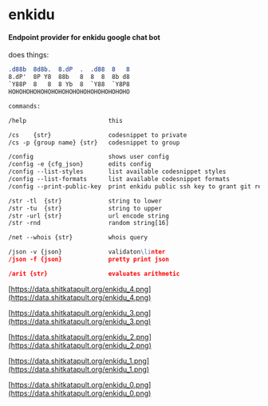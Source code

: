 # enkidu

#### Endpoint provider for enkidu google chat bot

does things:


```              8     o     8
.d88b  8d8b.  8.dP  .  .d88  8   8
8.dP'  8P Y8  88b   8  8  8  8b d8
`Y88P  8   8  8 Yb  8  `Y88  `Y8P8
HOHOHOHOHOHOHOHOHOHOHOHOHOHOHOHOHO

commands:

/help                       this

/cs    {str}                codesnippet to private
/cs -p {group name} {str}   codesnippet to group

/config                     shows user config
/config -e {cfg_json}       edits config
/config --list-styles       list available codesnippet styles
/config --list-formats      list available codesnippet formats
/config --print-public-key  print enkidu public ssh key to grant git repo access

/str -tl  {str}             string to lower
/str -tu  {str}             string to upper
/str -url {str}             url encode string
/str -rnd                   random string[16]

/net --whois {str}          whois query

/json -v {json}             validaton\linter
/json -f {json}             pretty print json

/arit {str}                 evaluates arithmetic
```

[https://data.shitkatapult.org/enkidu_4.png](https://data.shitkatapult.org/enkidu_4.png)

[https://data.shitkatapult.org/enkidu_3.png](https://data.shitkatapult.org/enkidu_3.png)

[https://data.shitkatapult.org/enkidu_2.png](https://data.shitkatapult.org/enkidu_2.png)

[https://data.shitkatapult.org/enkidu_1.png](https://data.shitkatapult.org/enkidu_1.png)

[https://data.shitkatapult.org/enkidu_0.png](https://data.shitkatapult.org/enkidu_0.png)

